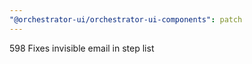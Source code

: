 ```yaml
---
"@orchestrator-ui/orchestrator-ui-components": patch
---
```


598 Fixes invisible email in step list
